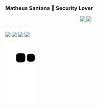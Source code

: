 ### Matheus Santana 🔐 Security Lover

<div align="center">
  <a href="https://github.com/maathews">
  <img height="140em" src="https://github-readme-stats.vercel.app/api?username=maathews&show_icons=true&theme=dracula&include_all_commits=true&count_private=true"/>
  <img height="140em" src="https://github-readme-stats.vercel.app/api/top-langs/?username=maathews&layout=compact&langs_count=7&theme=dracula"/>
</div>
  
  ##
 
<div> 
    <a href="https://wa.me/5518997970273" target="_blank"><img src="https://img.shields.io/badge/WhatsApp-25D366?style=for-the-badge&logo=whatsapp&logoColor=white" target="_blank"></a> 
  <a href="https://www.linkedin.com/in/matheus-felipe-de-santana-35b783b8/" target="_blank"><img src="https://img.shields.io/badge/-LinkedIn-%230077B5?style=for-the-badge&logo=linkedin&logoColor=white" target="_blank"></a> 
  <a href = "mailto:matheus.vision3@gmail.com"><img src="https://img.shields.io/badge/Gmail-D14836?style=for-the-badge&logo=gmail&logoColor=white" target="_blank"></a>
   <a href = "discordapp.com/users/996758716844101722"><img src="https://img.shields.io/badge/Discord-7289DA?style=for-the-badge&logo=discord&logoColor=white" target="_blank"></a>
  
![snake gif](https://github.com/maathews/maathews/blob/output/github-contribution-grid-snake.svg)
</div>
  
  ##
